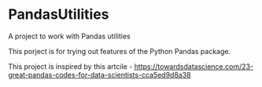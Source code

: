 # PandasUtilities
A project to work with Pandas utilities

This porject is for trying out features of the Python Pandas package.

This project is inspired by this artcile - https://towardsdatascience.com/23-great-pandas-codes-for-data-scientists-cca5ed9d8a38
